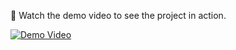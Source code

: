 🎥 Watch the demo video to see the project in action.

[![Demo Video](https://img.youtube.com/vi/LV8ACQ5cf-o/0.jpg)](https://www.youtube.com/watch?v=LV8ACQ5cf-o)

